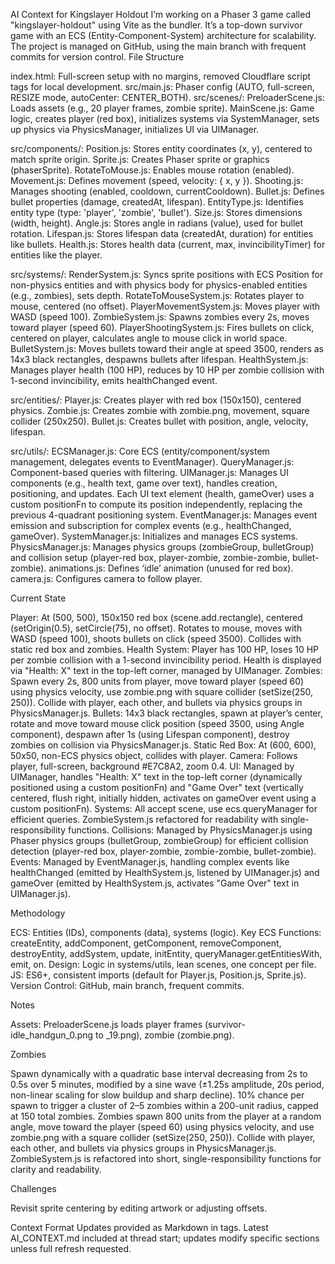 AI Context for Kingslayer Holdout
I’m working on a Phaser 3 game called "kingslayer-holdout" using Vite as the bundler. It’s a top-down survivor game with an ECS (Entity-Component-System) architecture for scalability. The project is managed on GitHub, using the main branch with frequent commits for version control.
File Structure

index.html: Full-screen setup with no margins, removed Cloudflare script tags for local development.
src/main.js: Phaser config (AUTO, full-screen, RESIZE mode, autoCenter: CENTER_BOTH).
src/scenes/:
PreloaderScene.js: Loads assets (e.g., 20 player frames, zombie sprite).
MainScene.js: Game logic, creates player (red box), initializes systems via SystemManager, sets up physics via PhysicsManager, initializes UI via UIManager.


src/components/:
Position.js: Stores entity coordinates (x, y), centered to match sprite origin.
Sprite.js: Creates Phaser sprite or graphics (phaserSprite).
RotateToMouse.js: Enables mouse rotation (enabled).
Movement.js: Defines movement (speed, velocity: { x, y }).
Shooting.js: Manages shooting (enabled, cooldown, currentCooldown).
Bullet.js: Defines bullet properties (damage, createdAt, lifespan).
EntityType.js: Identifies entity type (type: 'player', 'zombie', 'bullet').
Size.js: Stores dimensions (width, height).
Angle.js: Stores angle in radians (value), used for bullet rotation.
Lifespan.js: Stores lifespan data (createdAt, duration) for entities like bullets.
Health.js: Stores health data (current, max, invincibilityTimer) for entities like the player.


src/systems/:
RenderSystem.js: Syncs sprite positions with ECS Position for non-physics entities and with physics body for physics-enabled entities (e.g., zombies), sets depth.
RotateToMouseSystem.js: Rotates player to mouse, centered (no offset).
PlayerMovementSystem.js: Moves player with WASD (speed 100).
ZombieSystem.js: Spawns zombies every 2s, moves toward player (speed 60).
PlayerShootingSystem.js: Fires bullets on click, centered on player, calculates angle to mouse click in world space.
BulletSystem.js: Moves bullets toward their angle at speed 3500, renders as 14x3 black rectangles, despawns bullets after lifespan.
HealthSystem.js: Manages player health (100 HP), reduces by 10 HP per zombie collision with 1-second invincibility, emits healthChanged event.


src/entities/:
Player.js: Creates player with red box (150x150), centered physics.
Zombie.js: Creates zombie with zombie.png, movement, square collider (250x250).
Bullet.js: Creates bullet with position, angle, velocity, lifespan.


src/utils/:
ECSManager.js: Core ECS (entity/component/system management, delegates events to EventManager).
QueryManager.js: Component-based queries with filtering.
UIManager.js: Manages UI components (e.g., health text, game over text), handles creation, positioning, and updates. Each UI text element (health, gameOver) uses a custom positionFn to compute its position independently, replacing the previous 4-quadrant positioning system.
EventManager.js: Manages event emission and subscription for complex events (e.g., healthChanged, gameOver).
SystemManager.js: Initializes and manages ECS systems.
PhysicsManager.js: Manages physics groups (zombieGroup, bulletGroup) and collision setup (player-red box, player-zombie, zombie-zombie, bullet-zombie).
animations.js: Defines ‘idle’ animation (unused for red box).
camera.js: Configures camera to follow player.



Current State

Player: At (500, 500), 150x150 red box (scene.add.rectangle), centered (setOrigin(0.5), setCircle(75), no offset). Rotates to mouse, moves with WASD (speed 100), shoots bullets on click (speed 3500). Collides with static red box and zombies.
Health System: Player has 100 HP, loses 10 HP per zombie collision with a 1-second invincibility period. Health is displayed via "Health: X" text in the top-left corner, managed by UIManager.
Zombies: Spawn every 2s, 800 units from player, move toward player (speed 60) using physics velocity, use zombie.png with square collider (setSize(250, 250)). Collide with player, each other, and bullets via physics groups in PhysicsManager.js.
Bullets: 14x3 black rectangles, spawn at player’s center, rotate and move toward mouse click position (speed 3500, using Angle component), despawn after 1s (using Lifespan component), destroy zombies on collision via PhysicsManager.js.
Static Red Box: At (600, 600), 50x50, non-ECS physics object, collides with player.
Camera: Follows player, full-screen, background #E7C8A2, zoom 0.4.
UI: Managed by UIManager, handles "Health: X" text in the top-left corner (dynamically positioned using a custom positionFn) and "Game Over" text (vertically centered, flush right, initially hidden, activates on gameOver event using a custom positionFn).
Systems: All accept scene, use ecs.queryManager for efficient queries. ZombieSystem.js refactored for readability with single-responsibility functions.
Collisions: Managed by PhysicsManager.js using Phaser physics groups (bulletGroup, zombieGroup) for efficient collision detection (player-red box, player-zombie, zombie-zombie, bullet-zombie).
Events: Managed by EventManager.js, handling complex events like healthChanged (emitted by HealthSystem.js, listened by UIManager.js) and gameOver (emitted by HealthSystem.js, activates "Game Over" text in UIManager.js).

Methodology

ECS: Entities (IDs), components (data), systems (logic).
Key ECS Functions: createEntity, addComponent, getComponent, removeComponent, destroyEntity, addSystem, update, initEntity, queryManager.getEntitiesWith, emit, on.
Design: Logic in systems/utils, lean scenes, one concept per file.
JS: ES6+, consistent imports (default for Player.js, Position.js, Sprite.js).
Version Control: GitHub, main branch, frequent commits.

Notes

Assets: PreloaderScene.js loads player frames (survivor-idle_handgun_0.png to _19.png), zombie (zombie.png).

Zombies

Spawn dynamically with a quadratic base interval decreasing from 2s to 0.5s over 5 minutes, modified by a sine wave (±1.25s amplitude, 20s period, non-linear scaling for slow buildup and sharp decline). 10% chance per spawn to trigger a cluster of 2–5 zombies within a 200-unit radius, capped at 150 total zombies. Zombies spawn 800 units from the player at a random angle, move toward the player (speed 60) using physics velocity, and use zombie.png with a square collider (setSize(250, 250)). Collide with player, each other, and bullets via physics groups in PhysicsManager.js. ZombieSystem.js is refactored into short, single-responsibility functions for clarity and readability.

Challenges

Revisit sprite centering by editing artwork or adjusting offsets.

Context Format
Updates provided as Markdown in <DOCUMENT> tags. Latest AI_CONTEXT.md included at thread start; updates modify specific sections unless full refresh requested.
